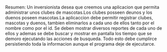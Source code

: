 Resumen:
Un inversionista desea que creemos una aplicacion que permita administrar unos clubes de mascotas.Los clubes posseen deunos y los duenos
poseen mascotas.La aplicaccion debe permitir registrar clubes, mascotas y duenos, tambien eliminarlos a cada uno de ellos tanto por el
nombre como por el id. Se deben mostrar diversos reportes de cada uno de ellos y ademas se debe buscar y mostrar en pantalla los tiempo que
se demoro ejecutando las acciones de busqueda. Todo esto debe cumplirce persistiendo toda la informacion aunque el programa deje de
ejecutarce.
